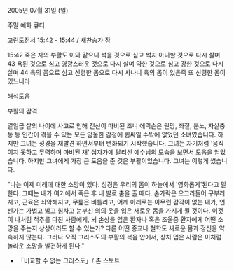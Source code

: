 2005년 07월 31일 (일)

주말 예화 큐티



고린도전서 15:42 - 15:44 / 새찬송가  장


15:42 죽은 자의 부활도 이와 같으니 썩을 것으로 심고 썩지 아니할 것으로 다시 살며 43 욕된 것으로 심고 영광스러운 것으로 다시 살며 약한 것으로 심고 강한 것으로 다시 살며 44 육의 몸으로 심고 신령한 몸으로 다시 사나니 육의 몸이 있은즉 또 신령한 몸이 있느니라

해석도움





부활의 감격

열일곱 살의 나이에 사고로 인해 전신이 마비된 조니 에릭슨은 원망, 좌절, 분노, 자살충동 등 인간이 겪을 수 있는 모든 암울한 감정에 휩싸일 수밖에 없었던 소녀였습니다. 하지만 그녀는 성경을 재발견 하면서부터 변화되기 시작했습니다. 그녀는 자기처럼 '움직이지 못하고 무력하며 마비된 채' 십자가에 달리신 예수님의 모습을 보면서 도움을 얻었습니다. 하지만 그녀에게 가장 큰 도움을 준 것은 부활이었습니다. 그녀는 이렇게 썼습니다. 

"나는 이제 미래에 대한 소망이 있다. 성경은 우리의 몸이 하늘에서 '영화롭게'된다고 말한다. 그때는 내가 여기에서 죽은 후 내 발로 춤을 출 때다. 손가락은 오그라들어 구부러지고, 근육은 쇠약해지고, 무릎은 비틀리고, 어깨 아래로는 아무런 감각이 없는 내가, 언젠가는 가볍고 밝고 힘차고 눈부신 의의 옷을 입은 새로운 몸을 가지게 될 것이다. 이것이 나처럼 척추를 다친 사람에게, 뇌 손상을 입은 환자나 혹은 조울증 환자에게 어떤 소망을 주는지 상상이라도 할 수 있는가? 다른 어떤 종교나 철학도 새로운 몸과 정신을 약속하지 않는다.   그러나 오직 그리스도의 부활의 복음 안에서, 상처 입은 사람은 이처럼 놀라운 소망을 발견하게 된다."

- 「비교할 수 없는 그리스도」/ 존 스토트